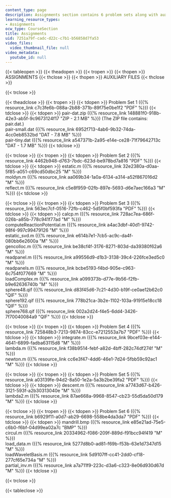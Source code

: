 ```yaml
---
content_type: page
description: Assignments section contains 6 problem sets along with auxiliary files.
learning_resource_types:
- Assignments
ocw_type: CourseSection
title: Assignments
uid: 7251a79f-cadc-d22c-c7b1-b56858d7fa53
video_files:
  video_thumbnail_file: null
video_metadata:
  youtube_id: null
---
```


{{< tableopen >}}
{{< theadopen >}}
{{< tropen >}}
{{< thopen >}}
ASSIGNMENTS
{{< thclose >}}
{{< thopen >}}
AUXILIARY FILES
{{< thclose >}}

{{< trclose >}}

{{< theadclose >}}
{{< tropen >}}
{{< tdopen >}}
Problem Set 1 ({{% resource_link c7c3fe6b-088a-2b88-371b-89f75e0be1f2 "PDF" %}})
{{< tdclose >}}
{{< tdopen >}}
pair-dat.zip ({{% resource_link 148881f0-918b-42e3-ab5f-9c9673124f17 "ZIP - 2.1 MB" %}}) (The ZIP file contains: pair.dat.)  
pair-small.dat ({{% resource_link 6952f713-4ab6-9b32-74da-4cc0eb8532bd "DAT - 7.8 MB" %}})  
pair-tiny.dat ({{% resource_link a547371b-2a95-e14e-ce28-71f79642713c "DAT - 1.7 MB" %}})
{{< tdclose >}}

{{< trclose >}}
{{< tropen >}}
{{< tdopen >}}
Problem Set 2 ({{% resource_link 4462b948-d763-7bdc-623d-be978bd7a816 "PDF" %}})
{{< tdclose >}}
{{< tdopen >}}
estatic.m ({{% resource_link 32e2380a-d0aa-5f85-a051-c69cd50dbc25 "M" %}})  
moldyn.m ({{% resource_link aa069b34-1a0a-6134-a314-a52f867016d2 "M" %}})  
reflect.m ({{% resource_link c5e8f959-02fb-897e-5693-d6e7aec166a3 "M" %}})
{{< tdclose >}}

{{< trclose >}}
{{< tropen >}}
{{< tdopen >}}
Problem Set 3 ({{% resource_link 563ec7cf-0516-72fb-c462-5d5f0bf593fa "PDF" %}})
{{< tdclose >}}
{{< tdopen >}}
calcp.m ({{% resource_link 728ac7ea-686f-026b-a85b-778c941f77ad "M" %}})  
computeReactionPotential.m ({{% resource_link a4ac3dbf-40d1-9742-98f4-997c99479126 "M" %}})  
estatic\_svd.m ({{% resource_link e614b7e1-7cb5-ac9c-da4f-080bb6e2600a "M" %}})  
gencolloc.m ({{% resource_link be38cf4f-3176-8271-803d-da39380f62a6 "M" %}})  
readpanel.m ({{% resource_link a99556d9-d1b3-3138-39c4-226fce3ed5c0 "M" %}})  
readpanels.m ({{% resource_link bcbe5193-f4bd-905e-c963-6c754f077669 "M" %}})  
loadComplex.m ({{% resource_link a099373b-d77e-9b56-f2fb-b9e62636740b "M" %}})  
sphere48.qif ({{% resource_link d83f45d6-7c21-4d30-b19f-ce0ae12b62c0 "QIF" %}})  
sphere192.qif ({{% resource_link 778b21ca-3b2e-1102-103a-91915e18cc18 "QIF" %}})  
sphere768.qif ({{% resource_link 002a2d24-f4e5-6dd4-3426-7f70040084a9 "QIF" %}})
{{< tdclose >}}

{{< trclose >}}
{{< tropen >}}
{{< tdopen >}}
Problem Set 4 ({{% resource_link 725848b3-7213-9874-83cc-e7212553a7b7 "PDF" %}})
{{< tdclose >}}
{{< tdopen >}}
integrate.m ({{% resource_link 9bcef03e-e144-4641-6899-fadba63115d8 "M" %}})  
lambda.m ({{% resource_link f38b9514-febf-a82d-4bff-282c74df274f "M" %}})  
newton.m ({{% resource_link cc6e3f47-4dd6-46e1-7d24-5fbb59c92ac1 "M" %}})
{{< tdclose >}}

{{< trclose >}}
{{< tropen >}}
{{< tdopen >}}
Problem Set 5 ({{% resource_link a03139fe-94d2-8a50-1e2a-5a3b2be39fa2 "PDF" %}})
{{< tdclose >}}
{{< tdopen >}}
descent.m ({{% resource_link a7743d67-b426-3121-593f-a2b30313040e "M" %}})  
lambda2.m ({{% resource_link 87ae668a-9968-8547-cb23-55d5da50d179 "M" %}})
{{< tdclose >}}

{{< trclose >}}
{{< tropen >}}
{{< tdopen >}}
Problem Set 6 ({{% resource_link b6929f11-a0d7-ab29-6698-558be4da3da7 "PDF" %}})
{{< tdclose >}}
{{< tdopen >}}
mandrill.bmp ({{% resource_link e85e21ad-75e5-c6b0-f6bf-04d99ea02a7c "BMP" %}})  
circul.m ({{% resource_link 20334962-f086-209f-889d-f91bcc94f419 "M" %}})  
load\_data.m ({{% resource_link 5277d8b0-ad81-f69b-f53b-63e1d7347d15 "M" %}})  
loadWaveletBasis.m ({{% resource_link 5d9107ff-cc41-2dd0-cf18-277cf65e734a "M" %}})  
partial\_inv.m ({{% resource_link a7a711f9-223c-d3a6-c323-8e06d930d67d "M" %}})
{{< tdclose >}}

{{< trclose >}}

{{< tableclose >}}